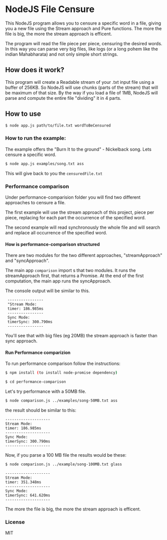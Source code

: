 # NodeJS File Censure

This NodeJS program allows you to censure a specific word in a file, giving you a new file using the Stream approach and Pure functions.
The more the file is big, the more the stream approach is efficent.

The program will read the file piece per piece, censuring the desired words.
In this way you can parse very big files, like logs (or a long pohem like the indian Mahabharata) and not only simple short strings.

## How does it work?

This program will create a Readable stream of your .txt input file using a buffer of 256KB.
So NodeJS will use chunks (parts of the stream) that will be maximum of that size.
By the way if you load a file of 1MB, NodeJS will parse and compute the entire file "dividing" it in 4 parts.


## How to use
```sh
$ node app.js path/to/file.txt wordToBeCensured
```

### How to run the example:

The example offers the "Burn It to the ground" - Nickelback song.
Lets censure a specific word. 
```sh
$ node app.js examples/song.txt ass
```
This will give back to you the `censuredFile.txt`


### Performance comparison 
Under performance-comparision folder you will find two different approaches to censure a file.

The  first example will use the stream approach of this project, piece per piece, replacing for each part the occurrence of the specified word.

The second example will read synchronously the whole file and will search and replace all occurrence of the specified word.

#### How is performance-comparison structured

There are two modules for the two different approaches, "streamApproach" and "syncApproach".

The main app `comparison` import s that two modules.
It runs the streamApproach first, that returns a Promise.
At the end of the first computation, the main app runs the syncApproach.

The console output will be similar to this.

     ----------------
     "Stream Mode:
     timer: 186.985ms
     ----------------
     Sync Mode:
     timerSync: 300.790ms
     ----------------
     
You'll see that with big files (eg 20MB) the stream approach is faster than sync approach. 

#### Run Performance comparizion

To run performance comparison follow the instructions:
```sh
$ npm install (to install node-promise dependency)

$ cd performance-comparison
```

Let's try performance with a 50MB file.
```sh
$ node comparison.js ../examples/song-50MB.txt ass
```
the result should be similar to this:

    --------------------
    Stream Mode:
    timer: 186.985ms
    --------------------
    Sync Mode:
    timerSync: 300.790ms
    --------------------

Now, if you parse a 100 MB file the results would be these:
```sh
$ node comparison.js ../example/song-100MB.txt glass
```
    --------------------
    Stream Mode:
    timer: 351.348ms
    --------------------
    Sync Mode:
    timerSync: 641.620ms
    --------------------

The more the file is big, the more the stream approach is efficent.

### License ###

MIT